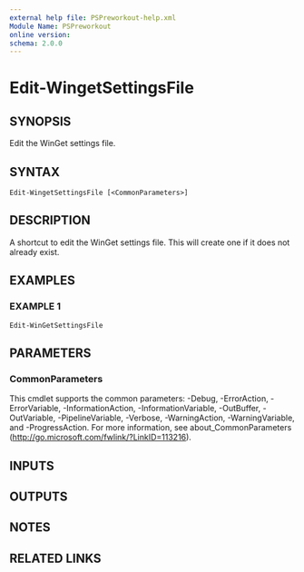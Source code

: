 ```yaml
---
external help file: PSPreworkout-help.xml
Module Name: PSPreworkout
online version:
schema: 2.0.0
---
```


# Edit-WingetSettingsFile

## SYNOPSIS

Edit the WinGet settings file.

## SYNTAX

```
Edit-WingetSettingsFile [<CommonParameters>]
```

## DESCRIPTION

A shortcut to edit the WinGet settings file.
This will create one if it does not already exist.

## EXAMPLES

### EXAMPLE 1

```
Edit-WinGetSettingsFile
```

## PARAMETERS

### CommonParameters

This cmdlet supports the common parameters: -Debug, -ErrorAction, -ErrorVariable, -InformationAction, -InformationVariable, -OutBuffer, -OutVariable, -PipelineVariable, -Verbose, -WarningAction, -WarningVariable, and -ProgressAction.
For more information, see about_CommonParameters (http://go.microsoft.com/fwlink/?LinkID=113216).

## INPUTS

## OUTPUTS

## NOTES

## RELATED LINKS
